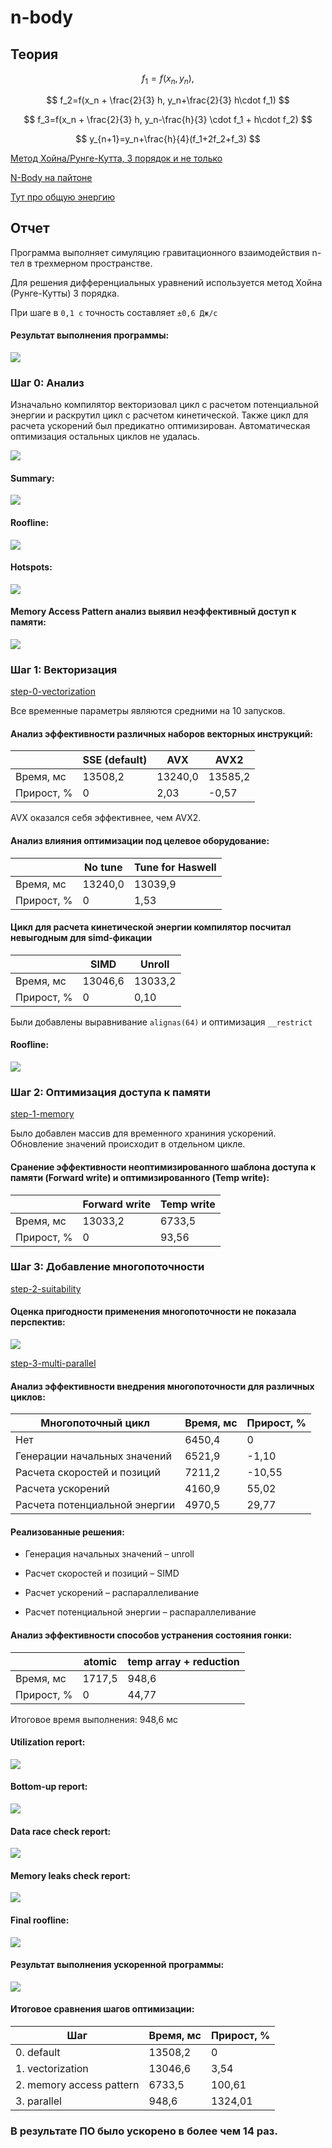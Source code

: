 # n-body

## Теория

$$
f_1=f(x_n,y_n),
$$

$$
f_2=f(x_n + \frac{2}{3} h, y_n+\frac{2}{3} h\cdot f_1)
$$

$$
f_3=f(x_n + \frac{2}{3} h, y_n-\frac{h}{3} \cdot f_1 + h\cdot f_2)
$$

$$
y_{n+1}=y_n+\frac{h}{4}(f_1+2f_2+f_3)
$$

[Метод Хойна/Рунге-Кутта, 3 порядок и не только](https://old.mipt.ru/upload/medialibrary/87d/rk.pdf)

[N-Body на пайтоне](https://prappleizer.github.io/Tutorials/RK4/RK4_Tutorial.html)

[Тут про общую энергию](https://www.math.arizona.edu/~dwang/485home-10/N-body.pdf)

## Отчет

Программа выполняет симуляцию гравитационного взаимодействия n-тел в трехмерном пространстве.

Для решения дифференциальных уравнений используется метод Хойна (Рунге-Кутты) 3 порядка.

При шаге в ```0,1 с``` точность составляет ```±0,6 Дж/с```

#### Результат выполнения программы:

![](img/program.png)

### Шаг 0: Анализ

Изначально компилятор векторизовал цикл с расчетом потенциальной энергии и раскрутил цикл с расчетом кинетической. Также цикл для расчета ускорений был предикатно оптимизирован. Автоматическая оптимизация остальных циклов не удалась.

![](img/default_opt_report.png)

#### Summary:

![](img/default_summary.png)

#### Roofline:

![](img/default_roofline.png)

#### Hotspots:

![](img/default_hotspots.png)

#### Memory Access Pattern анализ выявил неэффективный доступ к памяти:

![](img/default_map.png)

### Шаг 1: Векторизация

[step-0-vectorization](https://github.com/Puhinsky/n-body/tree/step-0-vectorization)

Все временные параметры являются средними на 10 запусков.

#### Анализ эффективности различных наборов векторных инструкций:

||SSE (default)|AVX|AVX2|
|---|---|---|---|
|Время, мс|13508,2|13240,0|13585,2|
|Прирост, %|0|2,03|-0,57|

AVX оказался себя эффективнее, чем AVX2.

#### Анализ влияния оптимизации под целевое оборудование:

||No tune|Tune for Haswell|
|---|---|---|
|Время, мс|13240,0|13039,9|
|Прирост, %|0|1,53|

#### Цикл для расчета кинетической энергии компилятор посчитал невыгодным для simd-фикации

||SIMD|Unroll|
|---|---|---|
|Время, мс|13046,6|13033,2|
|Прирост, %|0|0,10|

Были добавлены выравнивание ```alignas(64)``` и оптимизация ```__restrict```

#### Roofline:

![](img/vectorization_roofline.png)

### Шаг 2: Оптимизация доступа к памяти

[step-1-memory](https://github.com/Puhinsky/n-body/tree/step-1-memory)

Было добавлен массив для временного храниния ускорений. Обновление значений происходит в отдельном цикле.

#### Сранение эффективности неоптимизированного шаблона доступа к памяти (Forward write) и оптимизированного (Temp write):

||Forward write|Temp write|
|---|---|---|
|Время, мс|13033,2|6733,5|
|Прирост, %|0|93,56|

### Шаг 3: Добавление многопоточности

[step-2-suitability](https://github.com/Puhinsky/n-body/tree/step-2-suitability)

#### Оценка пригодности применения многопоточности не показала перспектив:

![](img/parallel_suitability.png)

[step-3-multi-parallel](https://github.com/Puhinsky/n-body/tree/step-3-multi-parallel)

#### Анализ эффективности внедрения многопоточности для различных циклов:

|Многопоточный цикл|Время, мс|Прирост, %|
|---|---|---|
|Нет|6450,4|0|
|Генерации начальных значений|6521,9|-1,10|
|Расчета скоростей и позиций|7211,2|-10,55|
|Расчета ускорений|4160,9|55,02|
|Расчета потенциальной энергии|4970,5|29,77|

#### Реализованные решения:

* Генерация начальных значений – unroll

* Расчет скоростей и позиций – SIMD

* Расчет ускорений – распараллеливание

* Расчет потенциальной энергии – распараллеливание

#### Анализ эффективности способов устранения состояния гонки:

||atomic|temp array + reduction|
|---|---|---|
|Время, мс|1717,5|948,6|
|Прирост, %|0|44,77|

Итоговое время выполнения: 948,6 мс

#### Utilization report:

![](img/parallel_utilization.png)

#### Bottom-up report:

![](img/parallel_bottom-up.png)

#### Data race check report:

![](img/parallel_data_race.png)

#### Memory leaks check report:

![](img/parallel_memory_leaks.png)

#### Final roofline:

![](img/parallel_roofline.png)

#### Результат выполнения ускоренной программы:

![](img/final_program.png)


#### Итоговое сравнения шагов оптимизации:

|Шаг|Время, мс|Прирост, %|
|---|---|---|
|0. default|13508,2|0|
|1. vectorization|13046,6|3,54|
|2. memory access pattern|6733,5|100,61|
|3. parallel|948,6|1324,01|

### В результате ПО было ускорено в более чем 14 раз.